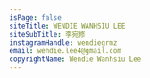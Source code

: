 ```yaml
---
isPage: false
siteTitle: WENDIE WANHSIU LEE
siteSubTitle: 李宛修
instagramHandle: wendiegrmz
email: wendie.lee4@gmail.com
copyrightName: Wendie Wanhsiu Lee
---
```


